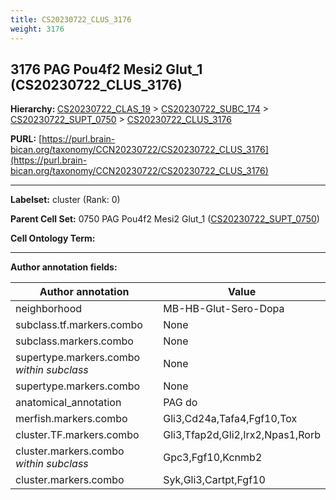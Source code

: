 ```yaml
---
title: CS20230722_CLUS_3176
weight: 3176
---
```

## 3176 PAG Pou4f2 Mesi2 Glut_1 (CS20230722_CLUS_3176)
<b>Hierarchy: </b>
[CS20230722_CLAS_19](../CS20230722_CLAS_19) >
[CS20230722_SUBC_174](../CS20230722_SUBC_174) >
[CS20230722_SUPT_0750](../CS20230722_SUPT_0750) >
[CS20230722_CLUS_3176](../CS20230722_CLUS_3176)

**PURL:** [https://purl.brain-bican.org/taxonomy/CCN20230722/CS20230722_CLUS_3176](https://purl.brain-bican.org/taxonomy/CCN20230722/CS20230722_CLUS_3176)

---


**Labelset:** cluster (Rank: 0)

**Parent Cell Set:** 0750 PAG Pou4f2 Mesi2 Glut_1 ([CS20230722_SUPT_0750](../CS20230722_SUPT_0750))



**Cell Ontology Term:** 

[MARKER GENES.]: #


---

[TRANSFERRED ANNOTATIONS.]: #


[AUTHOR ANNOTATION FIELDS.]: #


**Author annotation fields:**

| Author annotation | Value |
|-------------------|-------|
|neighborhood|MB-HB-Glut-Sero-Dopa|
|subclass.tf.markers.combo|None|
|subclass.markers.combo|None|
|supertype.markers.combo _within subclass_|None|
|supertype.markers.combo|None|
|anatomical_annotation|PAG do|
|merfish.markers.combo|Gli3,Cd24a,Tafa4,Fgf10,Tox|
|cluster.TF.markers.combo|Gli3,Tfap2d,Gli2,Irx2,Npas1,Rorb|
|cluster.markers.combo _within subclass_|Gpc3,Fgf10,Kcnmb2|
|cluster.markers.combo|Syk,Gli3,Cartpt,Fgf10|
